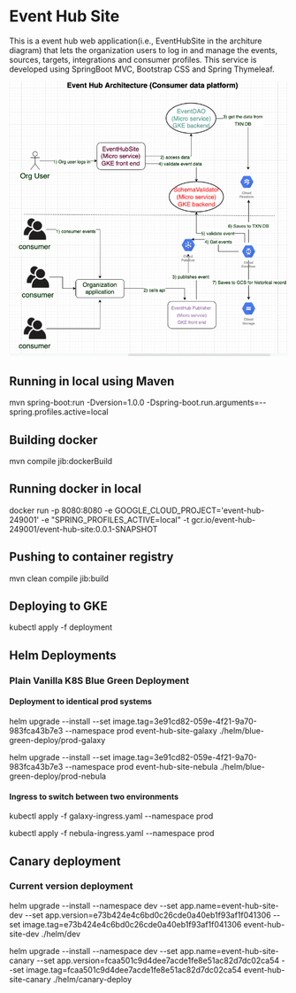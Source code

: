 # Event Hub Site
This is a event hub web application(i.e., EventHubSite in the architure diagram) that lets the organization users to log in and manage the events, sources, targets, integrations and consumer profiles. This service is developed using SpringBoot MVC, Bootstrap CSS and Spring Thymeleaf.

![alt text](Architecture.png)

## Running in local using Maven
mvn spring-boot:run -Dversion=1.0.0 -Dspring-boot.run.arguments=--spring.profiles.active=local

## Building docker
 mvn compile jib:dockerBuild

## Running docker in local
docker run -p 8080:8080 -e GOOGLE_CLOUD_PROJECT='event-hub-249001' -e "SPRING_PROFILES_ACTIVE=local" -t gcr.io/event-hub-249001/event-hub-site:0.0.1-SNAPSHOT

## Pushing to container registry
mvn clean compile jib:build

## Deploying to GKE
kubectl apply -f deployment

## Helm Deployments
### Plain Vanilla K8S Blue Green Deployment
#### Deployment to identical prod systems
helm upgrade --install --set image.tag=3e91cd82-059e-4f21-9a70-983fca43b7e3 --namespace prod event-hub-site-galaxy ./helm/blue-green-deploy/prod-galaxy 

helm upgrade --install --set image.tag=3e91cd82-059e-4f21-9a70-983fca43b7e3 --namespace prod event-hub-site-nebula ./helm/blue-green-deploy/prod-nebula 
#### Ingress to switch between two environments
kubectl apply -f galaxy-ingress.yaml --namespace prod

kubectl apply -f nebula-ingress.yaml --namespace prod

## Canary deployment
### Current version deployment
helm upgrade --install --namespace dev --set app.name=event-hub-site-dev --set app.version=e73b424e4c6bd0c26cde0a40eb1f93af1f041306 --set image.tag=e73b424e4c6bd0c26cde0a40eb1f93af1f041306 event-hub-site-dev ./helm/dev

helm upgrade --install --namespace dev --set app.name=event-hub-site-canary --set app.version=fcaa501c9d4dee7acde1fe8e51ac82d7dc02ca54 --set image.tag=fcaa501c9d4dee7acde1fe8e51ac82d7dc02ca54 event-hub-site-canary ./helm/canary-deploy
